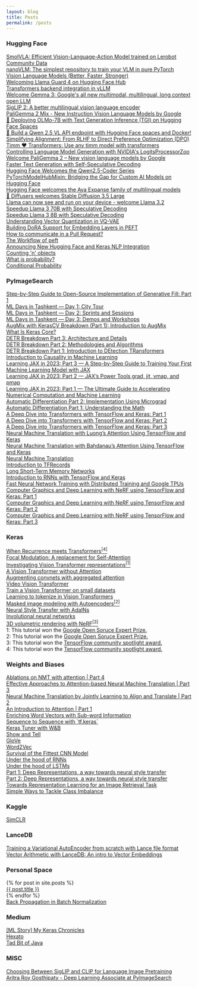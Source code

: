 ```yaml
---
layout: blog
title: Posts
permalink: /posts
---
```

<!-- Write the Post page here -->
<div class="main">
   <div class="post-wrap archive">
      <h3>Hugging Face</h3>
      <article class="archive-item">
         <a class="archive-item-link" href="https://huggingface.co/blog/smolvla" target="_blank" rel="noopener noreferrer">SmolVLA: Efficient Vision-Language-Action Model trained on Lerobot Community Data</a>
      </article>
      <article class="archive-item">
         <a class="archive-item-link" href="https://huggingface.co/blog/nanovlm" target="_blank" rel="noopener noreferrer">nanoVLM: The simplest repository to train your VLM in pure PyTorch</a>
      </article>
      <article class="archive-item">
         <a class="archive-item-link" href="https://huggingface.co/blog/vlms-2025" target="_blank" rel="noopener noreferrer">Vision Language Models (Better, Faster, Stronger)</a>
      </article>
       <article class="archive-item">
         <a class="archive-item-link" href="https://huggingface.co/blog/llama-guard-4" target="_blank" rel="noopener noreferrer">Welcoming Llama Guard 4 on Hugging Face Hub</a>
      </article>
       <article class="archive-item">
         <a class="archive-item-link" href="https://blog.vllm.ai/2025/04/11/transformers-backend.html" target="_blank" rel="noopener noreferrer">Transformers backend integration in vLLM</a>
      </article>
      <article class="archive-item">
         <a class="archive-item-link" href="https://huggingface.co/blog/gemma3" target="_blank" rel="noopener noreferrer">Welcome Gemma 3: Google's all new multimodal, multilingual, long context open LLM</a>
      </article>
      <article class="archive-item">
         <a class="archive-item-link" href="https://huggingface.co/blog/siglip2" target="_blank" rel="noopener noreferrer">SigLIP 2: A better multilingual vision language encoder</a>
      </article>
      <article class="archive-item">
         <a class="archive-item-link" href="https://huggingface.co/blog/paligemma2mix" target="_blank" rel="noopener noreferrer">PaliGemma 2 Mix - New Instruction Vision Language Models by Google</a>
      </article>
      <article class="archive-item">
         <a class="archive-item-link" href="https://huggingface.co/blog/ariG23498/tgi-spaces" target="_blank" rel="noopener noreferrer">🚀 Deploying OLMo-7B with Text Generation Inference (TGI) on Hugging Face Spaces</a>
      </article>
      <article class="archive-item">
         <a class="archive-item-link" href="https://huggingface.co/blog/ariG23498/qwen25vl-api" target="_blank" rel="noopener noreferrer">🚀 Build a Qwen 2.5 VL API endpoint with Hugging Face spaces and Docker!</a>
      </article>
      <article class="archive-item">
         <a class="archive-item-link" href="https://huggingface.co/blog/ariG23498/rlhf-to-dpo" target="_blank" rel="noopener noreferrer">Simplifying Alignment: From RLHF to Direct Preference Optimization (DPO)</a>
      </article>
      <article class="archive-item">
         <a class="archive-item-link" href="https://huggingface.co/blog/timm-transformers" target="_blank" rel="noopener noreferrer">Timm ❤️ Transformers: Use any timm model with transformers</a>
      </article>
      <article class="archive-item">
         <a class="archive-item-link" href="https://huggingface.co/blog/logits-processor-zoo" target="_blank" rel="noopener noreferrer">Controlling Language Model Generation with NVIDIA's LogitsProcessorZoo</a>
      </article>
      <article class="archive-item">
         <a class="archive-item-link" href="https://huggingface.co/blog/paligemma2" target="_blank" rel="noopener noreferrer">Welcome PaliGemma 2 – New vision language models by Google</a>
      </article>
      <article class="archive-item">
         <a class="archive-item-link" href="https://huggingface.co/blog/layerskip" target="_blank" rel="noopener noreferrer">Faster Text Generation with Self-Speculative Decoding</a>
      </article>
      <article class="archive-item">
         <a class="archive-item-link" href="https://huggingface.co/blog/ariG23498/qwen25-coder-hf" target="_blank" rel="noopener noreferrer">Hugging Face Welcomes the Qwen2.5-Coder Series</a>
      </article>
      <article class="archive-item">
         <a class="archive-item-link" href="https://huggingface.co/blog/not-lain/building-hf-integrated-libraries" target="_blank" rel="noopener noreferrer">PyTorchModelHubMixin: Bridging the Gap for Custom AI Models on Hugging Face</a>
      </article>
      <article class="archive-item">
         <a class="archive-item-link" href="https://huggingface.co/blog/ariG23498/cohere-aya-expanse" target="_blank" rel="noopener noreferrer">Hugging Face welcomes the Aya Expanse family of multilingual models</a>
      </article>
      <article class="archive-item">
         <a class="archive-item-link" href="https://huggingface.co/blog/sd3-5" target="_blank" rel="noopener noreferrer">🧨 Diffusers welcomes Stable Diffusion 3.5 Large</a>
      </article>
      <article class="archive-item">
         <a class="archive-item-link" href="https://huggingface.co/blog/llama32" target="_blank" rel="noopener noreferrer">Llama can now see and run on your device - welcome Llama 3.2</a>
      </article>
      <article class="archive-item">
         <a class="archive-item-link" href="https://github.com/huggingface/huggingface-llama-recipes/blob/main/assisted_decoding_70B_3B.ipynb" target="_blank" rel="noopener noreferrer">Speedup Llama 3 70B with Speculative Decoding</a>
      </article>
      <article class="archive-item">
         <a class="archive-item-link" href="https://github.com/huggingface/huggingface-llama-recipes/blob/main/assisted_decoding_8B_1B.ipynb" target="_blank" rel="noopener noreferrer">Speedup Llama 3 8B with Speculative Decoding</a>
      </article>
      <article class="archive-item">
         <a class="archive-item-link" href="https://huggingface.co/blog/ariG23498/understand-vq" target="_blank" rel="noopener noreferrer">Understanding Vector Quantization in VQ-VAE</a>
      </article>
      <article class="archive-item">
         <a class="archive-item-link" href="https://huggingface.co/blog/ariG23498/peft-dora" target="_blank" rel="noopener noreferrer">Building DoRA Support for Embedding Layers in PEFT</a>
      </article>
      <article class="archive-item">
         <a class="archive-item-link" href="https://huggingface.co/blog/ariG23498/comm-pr" target="_blank" rel="noopener noreferrer">How to communicate in a Pull Request?</a>
      </article>
      <article class="archive-item">
         <a class="archive-item-link" href="https://huggingface.co/blog/ariG23498/workflow-peft" target="_blank" rel="noopener noreferrer">The Workflow of peft</a>
      </article>
      <article class="archive-item">
         <a class="archive-item-link" href="https://huggingface.co/blog/keras-nlp-integration" target="_blank" rel="noopener noreferrer">Announcing New Hugging Face and Keras NLP Integration</a>
      </article>
      <article class="archive-item">
         <a class="archive-item-link" href="https://huggingface.co/blog/ariG23498/count-n-objects" target="_blank" rel="noopener noreferrer">Counting 'n' objects</a>
      </article>
      <article class="archive-item">
         <a class="archive-item-link" href="https://huggingface.co/blog/ariG23498/what-is-probability" target="_blank" rel="noopener noreferrer">What is probability?</a>
      </article>
      <article class="archive-item">
         <a class="archive-item-link" href="https://huggingface.co/blog/ariG23498/conditional-probability" target="_blank" rel="noopener noreferrer">Conditional Probability</a>
      </article>
      <h3>PyImageSearch</h3>
      <article class="archive-item">
         <a class="archive-item-link" href="https://pyimagesearch.com/2024/03/18/step-by-step-guide-to-open-source-implementation-of-generative-fill-part-1/" target="_blank" rel="noopener noreferrer">Step-by-Step Guide to Open-Source Implementation of Generative Fill: Part 1</a>
      </article>
      <article class="archive-item">
         <a class="archive-item-link" href="https://pyimagesearch.com/2023/12/04/ml-days-in-tashkent-day-1-city-tour/" target="_blank" rel="noopener noreferrer">ML Days in Tashkent — Day 1: City Tour</a>
      </article>
      <article class="archive-item">
         <a class="archive-item-link" href="https://pyimagesearch.com/2023/12/11/ml-days-in-tashkent-day-2-sprints-and-sessions/" target="_blank" rel="noopener noreferrer">ML Days in Tashkent — Day 2: Sprints and Sessions</a>
      </article>
      <article class="archive-item">
         <a class="archive-item-link" href="https://pyimagesearch.com/2023/12/18/ml-days-in-tashkent-day-3-demos-and-workshops/" target="_blank" rel="noopener noreferrer">ML Days in Tashkent — Day 3: Demos and Workshops</a>
      </article>
      <article class="archive-item">
         <a class="archive-item-link" href="https://pyimagesearch.com/2023/08/28/augmix-with-kerascv-breakdown-part-1-introduction-to-augmix/" target="_blank" rel="noopener noreferrer">AugMix with KerasCV Breakdown (Part 1): Introduction to AugMix</a>
      </article>
      <article class="archive-item">
         <a class="archive-item-link" href="https://pyimagesearch.com/2023/07/24/what-is-keras-core/" target="_blank" rel="noopener noreferrer">What Is Keras Core?</a>
      </article>
      <article class="archive-item">
         <a class="archive-item-link" href="https://pyimagesearch.com/2023/06/26/detr-breakdown-part-3-architecture-and-details/" target="_blank" rel="noopener noreferrer">DETR Breakdown Part 3: Architecture and Details</a>
      </article>
      <article class="archive-item">
         <a class="archive-item-link" href="https://pyimagesearch.com/2023/06/12/detr-breakdown-part-2-methodologies-and-algorithms/" target="_blank" rel="noopener noreferrer">DETR Breakdown Part 2: Methodologies and Algorithms</a>
      </article>
      <article class="archive-item">
         <a class="archive-item-link" href="https://pyimagesearch.com/2023/05/22/detr-breakdown-part-1-introduction-to-detection-transformers/" target="_blank" rel="noopener noreferrer">DETR Breakdown Part 1: Introduction to DEtection TRansformers</a>
      </article>
      <article class="archive-item">
         <a class="archive-item-link" href="https://pyimagesearch.com/2023/05/08/introduction-to-causality-in-machine-learning/" target="_blank" rel="noopener noreferrer">Introduction to Causality in Machine Learning</a>
      </article>
      <article class="archive-item">
         <a class="archive-item-link" href="https://pyimagesearch.com/2023/04/17/learning-jax-in-2023-part-3-a-step-by-step-guide-to-training-your-first-machine-learning-model-with-jax/" target="_blank" rel="noopener noreferrer">Learning JAX in 2023: Part 3 — A Step-by-Step Guide to Training Your First Machine Learning Model with JAX</a>
      </article>
      <article class="archive-item">
         <a class="archive-item-link" href="https://pyimagesearch.com/2023/02/27/learning-jax-in-2023-part-2-jaxs-power-tools-grad-jit-vmap-and-pmap/" target="_blank" rel="noopener noreferrer">Learning JAX in 2023: Part 2 — JAX’s Power Tools grad, jit, vmap, and pmap</a>
      </article>
      <article class="archive-item">
         <a class="archive-item-link" href="https://pyimagesearch.com/2023/02/20/learning-jax-in-2023-part-1-the-ultimate-guide-to-accelerating-numerical-computation-and-machine-learning/" target="_blank" rel="noopener noreferrer">Learning JAX in 2023: Part 1 — The Ultimate Guide to Accelerating Numerical Computation and Machine Learning</a>
      </article>
      <article class="archive-item">
         <a class="archive-item-link" href="https://pyimagesearch.com/2022/12/26/automatic-differentiation-part-2-implementation-using-micrograd/" target="_blank" rel="noopener noreferrer">Automatic Differentiation Part 2: Implementation Using Micrograd</a>
      </article>
      <article class="archive-item">
         <a class="archive-item-link" href="https://pyimagesearch.com/2022/12/05/automatic-differentiation-part-1-understanding-the-math/" target="_blank" rel="noopener noreferrer">Automatic Differentiation Part 1: Understanding the Math</a>
      </article>
      <article class="archive-item">
         <a class="archive-item-link" href="https://pyimagesearch.com/2022/09/05/a-deep-dive-into-transformers-with-tensorflow-and-keras-part-1/" target="_blank" rel="noopener noreferrer">A Deep Dive into Transformers with TensorFlow and Keras: Part 1</a>
      </article>
      <article class="archive-item">
         <a class="archive-item-link" href="https://pyimagesearch.com/2022/09/26/a-deep-dive-into-transformers-with-tensorflow-and-keras-part-2/" target="_blank" rel="noopener noreferrer">A Deep Dive into Transformers with TensorFlow and Keras: Part 2</a>
      </article>
      <article class="archive-item">
         <a class="archive-item-link" href="https://pyimagesearch.com/2022/11/07/a-deep-dive-into-transformers-with-tensorflow-and-keras-part-3/" target="_blank" rel="noopener noreferrer">A Deep Dive into Transformers with TensorFlow and Keras: Part 3</a>
      </article>
      <article class="archive-item">
         <a class="archive-item-link" href="https://pyimagesearch.com/2022/08/29/neural-machine-translation-with-luongs-attention-using-tensorflow-and-keras/" target="_blank" rel="noopener noreferrer">Neural Machine Translation with Luong’s Attention Using TensorFlow and Keras</a>
      </article>
      <article class="archive-item">
         <a class="archive-item-link" href="https://pyimagesearch.com/2022/08/22/neural-machine-translation-with-bahdanaus-attention-using-tensorflow-and-keras/" target="_blank" rel="noopener noreferrer">Neural Machine Translation with Bahdanau’s Attention Using TensorFlow and Keras</a>
      </article>
      <article class="archive-item">
         <a class="archive-item-link" href="https://pyimagesearch.com/2022/08/15/neural-machine-translation/" target="_blank" rel="noopener noreferrer">Neural Machine Translation</a>
      </article>
      <article class="archive-item">
         <a class="archive-item-link" href="https://pyimagesearch.com/2022/08/08/introduction-to-tfrecords/" target="_blank" rel="noopener noreferrer">Introduction to TFRecords</a>
      </article>
      <article class="archive-item">
         <a class="archive-item-link" href="https://pyimagesearch.com/2022/08/01/long-short-term-memory-networks/" target="_blank" rel="noopener noreferrer">Long Short-Term Memory Networks</a>
      </article>
      <article class="archive-item">
         <a class="archive-item-link" href="https://pyimagesearch.com/2022/07/25/introduction-to-recurrent-neural-networks-with-keras-and-tensorflow/" target="_blank" rel="noopener noreferrer">Introduction to RNNs with TensorFlow and Keras</a>
      </article>
      <article class="archive-item">
         <a class="archive-item-link" href="https://www.pyimagesearch.com/2021/12/06/fast-neural-network-training-with-distributed-training-and-google-tpus/" target="_blank" rel="noopener noreferrer">Fast Neural Network Training with Distributed Training and Google TPUs</a>
      </article>
      <article class="archive-item">
         <a class="archive-item-link" href="https://www.pyimagesearch.com/2021/11/10/computer-graphics-and-deep-learning-with-nerf-using-tensorflow-and-keras-part-1/" target="_blank" rel="noopener noreferrer">Computer Graphics and Deep Learning with NeRF using TensorFlow and Keras: Part 1</a>
      </article>
      <article class="archive-item">
         <a class="archive-item-link" href="https://www.pyimagesearch.com/2021/11/17/computer-graphics-and-deep-learning-with-nerf-using-tensorflow-and-keras-part-2/" target="_blank" rel="noopener noreferrer">Computer Graphics and Deep Learning with NeRF using TensorFlow and Keras: Part 2</a>
      </article>
      <article class="archive-item">
         <a class="archive-item-link" href="https://www.pyimagesearch.com/2021/11/24/computer-graphics-and-deep-learning-with-nerf-using-tensorflow-and-keras-part-3/" target="_blank" rel="noopener noreferrer">Computer Graphics and Deep Learning with NeRF using TensorFlow and Keras: Part 3</a>
      </article>
      <h3>Keras</h3>
      <article class="archive-item">
         <a class="archive-item-link" href="https://keras.io/examples/vision/temporal_latent_bottleneck/" target="_blank" rel="noopener noreferrer">When Recurrence meets Transformers<sup>[4]</sup></a>
      </article>
      <article class="archive-item">
         <a class="archive-item-link" href="https://keras.io/examples/vision/focal_modulation_network/" target="_blank" rel="noopener noreferrer">Focal Modulation: A replacement for Self-Attention</a>
      </article>
      <article class="archive-item">
         <a class="archive-item-link" href="https://keras.io/examples/vision/probing_vits/" target="_blank" rel="noopener noreferrer">Investigating Vision Transformer representations<sup>[1]</sup></a>
      </article>
      <article class="archive-item">
         <a class="archive-item-link" href="https://keras.io/examples/vision/shiftvit/" target="_blank" rel="noopener noreferrer">A Vision Transformer without Attention</a>
      </article>
      <article class="archive-item">
         <a class="archive-item-link" href="https://keras.io/examples/vision/patch_convnet/" target="_blank" rel="noopener noreferrer">Augmenting convnets with aggregated attention</a>
      </article>
      <article class="archive-item">
         <a class="archive-item-link" href="https://keras.io/examples/vision/vivit/" target="_blank" rel="noopener noreferrer">Video Vision Transformer</a>
      </article>
      <article class="archive-item">
         <a class="archive-item-link" href="https://keras.io/examples/vision/vit_small_ds/" target="_blank" rel="noopener noreferrer">Train a Vision Transformer on small datasets</a>
      </article>
      <article class="archive-item">
         <a class="archive-item-link" href="https://keras.io/examples/vision/token_learner/" target="_blank" rel="noopener noreferrer">Learning to tokenize in Vision Transformers</a>
      </article>
      <article class="archive-item">
         <a class="archive-item-link" href="https://keras.io/examples/vision/masked_image_modeling/" target="_blank" rel="noopener noreferrer">Masked image modeling with Autoencoders<sup>[2]</sup></a>
      </article>
      <article class="archive-item">
         <a class="archive-item-link" href="https://keras.io/examples/generative/adain/" target="_blank" rel="noopener noreferrer">Neural Style Transfer with AdaINs</a>
      </article>
      <article class="archive-item">
         <a class="archive-item-link" href="https://keras.io/examples/vision/involution/" target="_blank" rel="noopener noreferrer">Involutional neural networks</a>
      </article>
      <article class="archive-item">
         <a class="archive-item-link" href="https://keras.io/examples/vision/nerf/" target="_blank" rel="noopener noreferrer">3D volumetric rendering with NeRF<sup>[3]</sup></a>
      </article>
      1: This tutorial won the <a href="https://www.kaggle.com/general/328914" target="_blank" rel="noopener noreferrer">Google Open Soruce Expert Prize.</a><br>
      2: This tutorial won the <a href="https://www.kaggle.com/general/316181" target="_blank" rel="noopener noreferrer">Google Open Soruce Expert Prize.</a><br>
      3: This tutorial won the <a href="https://twitter.com/TensorFlow/status/1466150113814929413" target="_blank" rel="noopener noreferrer">TensorFlow community spotlight award.</a><br>
      4: This tutorial won the <a href="https://twitter.com/TensorFlow/status/1681802984227840000?t=IcNtWdyqpHUSG_G2TyjrXA&s=08" target="_blank" rel="noopener noreferrer">TensorFlow community spotlight award.</a><br>
      <h3>Weights and Biases</h3>
      <article class="archive-item">
         <a class="archive-item-link" href="https://wandb.ai/authors/under-attention/reports/Ablations-on-NMT-with-attention---Vmlldzo1MzQwMjQ" target="_blank" rel="noopener noreferrer">Ablations on NMT with attention | Part 4</a>
      </article>
      <article class="archive-item">
         <a class="archive-item-link" href="https://wandb.ai/authors/under-attention/reports/Effective-Approaches-to-Attention-based-Neural-Machine-Translation--Vmlldzo1MzQwMjA" target="_blank" rel="noopener noreferrer">Effective Approaches to Attention-based Neural Machine Translation | Part 3</a>
      </article>
      <article class="archive-item">
         <a class="archive-item-link" href="https://wandb.ai/authors/under-attention/reports/Neural-Machine-Translation-by-Jointly-Learning-to-Align-and-Translate--Vmlldzo1MzQwMTY" target="_blank" rel="noopener noreferrer">Neural Machine Translation by Jointly Learning to Align and Translate | Part 2</a>
      </article>
      <article class="archive-item">
         <a class="archive-item-link" href="https://wandb.ai/authors/under-attention/reports/An-Introduction-to-Attention--Vmlldzo1MzQwMTU" target="_blank" rel="noopener noreferrer">An Introduction to Attention | Part 1</a>
      </article>
      <article class="archive-item">
         <a class="archive-item-link" href="http://bit.ly/enrich_sub" target="_blank" rel="noopener noreferrer">Enriching Word Vectors with Sub-word Information</a>
      </article>
      <article class="archive-item">
         <a class="archive-item-link" href="http://bit.ly/seqtoseq" target="_blank" rel="noopener noreferrer">Sequence to Sequence with `tf.keras`</a>
      </article>
      <article class="archive-item">
         <a class="archive-item-link" href="http://bit.ly/keras-tuner" target="_blank" rel="noopener noreferrer">Keras Tuner with W&B</a>
      </article>
      <article class="archive-item">
         <a class="archive-item-link" href="http://bit.ly/img_cap" target="_blank" rel="noopener noreferrer">Show and Tell</a>
      </article>
      <article class="archive-item">
         <a class="archive-item-link" href="https://wandb.ai/authors/embeddings-2/reports/GloVe--VmlldzozNDg2NTQ" target="_blank" rel="noopener noreferrer">GloVe</a>
      </article>
      <article class="archive-item">
         <a class="archive-item-link" href="https://wandb.ai/authors/embeddings/reports/Word2Vec---VmlldzozMzIxNjQ" target="_blank" rel="noopener noreferrer">Word2Vec</a>
      </article>
      <article class="archive-item">
         <a class="archive-item-link" href="https://bitly.com/vlga_cnn" target="_blank" rel="noopener noreferrer">Survival of the Fittest CNN Model</a>
      </article>
      <article class="archive-item">
         <a class="archive-item-link" href="https://bitly.com/under_RNN" target="_blank" rel="noopener noreferrer">Under the hood of RNNs</a>
      </article>
      <article class="archive-item">
         <a class="archive-item-link" href="https://bitly.com/under_LSTM" target="_blank" rel="noopener noreferrer">Under the hood of LSTMs</a>
      </article>
      <article class="archive-item">
         <a class="archive-item-link" href="https://wandb.ai/authors/nerual_style_transfer/reports/Part-1-Deep-Representations-a-way-towards-neural-style-transfer--VmlldzoyMjQzNDY" target="_blank" rel="noopener noreferrer">Part 1: Deep Representations, a way towards neural style transfer</a>
      </article>
      <article class="archive-item">
         <a class="archive-item-link" href="https://wandb.ai/authors/nerual_style_transfer/reports/Part-2-Deep-Representations-a-way-towards-neural-style-transfer--VmlldzoyMjYyNzk" target="_blank" rel="noopener noreferrer">Part 2: Deep Representations, a way towards neural style transfer</a>
      </article>
      <article class="archive-item">
         <a class="archive-item-link" href="https://app.wandb.ai/authors/image-retrieval/reports/Towards-Representation-Learning-for-an-Image-Retrieval-Task--VmlldzoxOTY4MDI" target="_blank" rel="noopener noreferrer">Towards Representation Learning for an Image Retrieval Task</a>
      </article>
      <article class="archive-item">
         <a class="archive-item-link" href="https://app.wandb.ai/authors/class-imbalance/reports/Simple-Ways-to-Tackle-Class-Imbalance--VmlldzoxODA3NTk" target="_blank" rel="noopener noreferrer">Simple Ways to Tackle Class Imbalance</a>
      </article>
      <h3>Kaggle</h3>
      <article class="archive-item">
         <a class="archive-item-link" href="https://www.kaggle.com/aritrag/simclr" target="_blank" rel="noopener noreferrer">SimCLR</a>
      </article>
      <h3>LanceDB</h3>
      <article class="archive-item">
         <a class="archive-item-link" href="https://blog.lancedb.com/training-a-variational-autoencoder-from-scratch-with-the-lance-file-format/" target="_blank" rel="noopener noreferrer">Training a Variational AutoEncoder from scratch with Lance file format</a>
      </article>
      <article class="archive-item">
         <a class="archive-item-link" href="https://blog.lancedb.com/vector-arithmetic-with-lancedb-an-intro-to-vector-embeddings/" target="_blank" rel="noopener noreferrer">Vector Arithmetic with LanceDB: An intro to Vector Embeddings</a>
      </article>
      <h3>Personal Space</h3>
      {% for post in site.posts %}
      <article class="archive-item">
         <a class="archive-item-link" href="{{ post.url }}" target="_blank" rel="noopener noreferrer">{{ post.title }}</a>
      </article>
      {% endfor %}
      <article class="archive-item">
         <a class="archive-item-link" href="{{site.url}}/assets/BatchNorm.pdf" target="_blank" rel="noopener noreferrer">Back Propagation in Batch Normalization</a>
      </article>
      <h3>Medium</h3>
      <article class="archive-item">
         <a class="archive-item-link" href="https://medium.com/google-developer-experts/ml-story-my-keras-chronicles-81fedbebeefc" target="_blank" rel="noopener noreferrer">[ML Story] My Keras Chronicles</a>
      </article>
      <article class="archive-item">
         <a class="archive-item-link" href="https://medium.com/xperience/hexato-13c91badc770" target="_blank" rel="noopener noreferrer">Hexato</a>
      </article>
      <article class="archive-item">
         <a class="archive-item-link" href="https://medium.com/@aritra.born2fly/just-a-tad-bit-of-java-fc55df737fb9" target="_blank" rel="noopener noreferrer">Tad Bit of Java</a>
      </article>
      <h3>MISC</h3>
      <article class="archive-item"><a class="archive-item-link" href="https://blog.ritwikraha.dev/choosing-between-siglip-and-clip-for-language-image-pretraining" target="_blank" rel="noopener noreferrer">Choosing Between SigLIP and CLIP for Language Image Pretraining</a>
      </article>
      <article class="archive-item"><a class="archive-item-link" href="https://www.machinelearningnuggets.com/007-aritra-roy-gosthipaty-deep-learning-associate-at-pyimagesearch/" target="_blank" rel="noopener noreferrer">Aritra Roy Gosthipaty - Deep Learning Associate at PyImageSearch</a>
      </article>
   </div>
</div>
